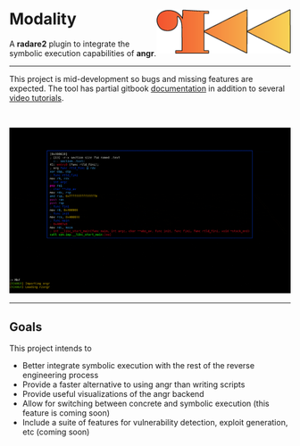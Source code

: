 # Modality <img src="docs/logo.png" align="right" alt="logo" width="240">

A **radare2** plugin to integrate the symbolic execution capabilities of **angr**. 

---

This project is mid-development so bugs and missing features are expected. The tool has partial gitbook [documentation](https://chasekanipe.gitbook.io/modality/) in addition to several [video tutorials](https://www.youtube.com/playlist?list=PL5k2-CzbGSTRkCp7_L4RRudVaIVdKx3pT).

<br>

<p align="center">
  <img src="docs/preview.gif" />
</p>

---

## Goals

This project intends to
 - Better integrate symbolic execution with the rest of the reverse engineering process
 - Provide a faster alternative to using angr than writing scripts
 - Provide useful visualizations of the angr backend
 - Allow for switching between concrete and symbolic execution (this feature is coming soon)
 - Include a suite of features for vulnerability detection, exploit generation, etc (coming soon)

